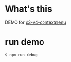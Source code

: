 # What's this
DEMO for [d3-v4-contextmenu](https://github.com/atago0129/d3-v4-contextmenu)
# run demo
```
$ npm run debug
```

